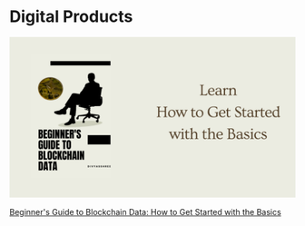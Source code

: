 # Digital Products

![How to Get Started with the Basics.png](/img/cover.png)

[Beginner's Guide to Blockchain Data: How to Get Started with the Basics](https://divyasshree.gumroad.com/l/htonem)